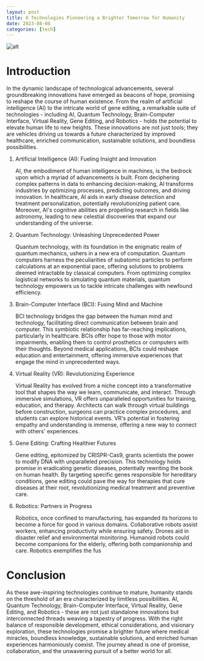 ```yaml
---
layout: post
title: 6 Technologies Pioneering a Brighter Tomorrow for Humanity 
date: 2023-08-08
categories: [tech]
---
```



![alt](https://picsum.photos/seed/6-Technologies-Pioneering-a-Brighter-Tomorrow-for-Humanity/800/300)

# Introduction

In the dynamic landscape of technological advancements, several groundbreaking innovations have emerged as beacons of hope, promising to reshape the course of human existence. From the realm of artificial intelligence (AI) to the intricate world of gene editing, a remarkable suite of technologies - including AI, Quantum Technology, Brain-Computer Interface, Virtual Reality, Gene Editing, and Robotics - holds the potential to elevate human life to new heights. These innovations are not just tools; they are vehicles driving us towards a future characterized by improved healthcare, enriched communication, sustainable solutions, and boundless possibilities.

1. Artificial Intelligence (AI): Fueling Insight and Innovation

    AI, the embodiment of human intelligence in machines, is the bedrock upon which a myriad of advancements is built. From deciphering complex patterns in data to enhancing decision-making, AI transforms industries by optimizing processes, predicting outcomes, and driving innovation. In healthcare, AI aids in early disease detection and treatment personalization, potentially revolutionizing patient care. Moreover, AI's cognitive abilities are propelling research in fields like astronomy, leading to new celestial discoveries that expand our understanding of the universe.

2. Quantum Technology: Unleashing Unprecedented Power

    Quantum technology, with its foundation in the enigmatic realm of quantum mechanics, ushers in a new era of computation. Quantum computers harness the peculiarities of subatomic particles to perform calculations at an exponential pace, offering solutions to problems deemed intractable by classical computers. From optimizing complex logistical networks to simulating quantum materials, quantum technology empowers us to tackle intricate challenges with newfound efficiency.

3. Brain-Computer Interface (BCI): Fusing Mind and Machine

    BCI technology bridges the gap between the human mind and technology, facilitating direct communication between brain and computer. This symbiotic relationship has far-reaching implications, particularly in healthcare. BCIs offer hope to those with motor impairments, enabling them to control prosthetics or computers with their thoughts. Beyond medical applications, BCIs could reshape education and entertainment, offering immersive experiences that engage the mind in unprecedented ways.

4. Virtual Reality (VR): Revolutionizing Experience

    Virtual Reality has evolved from a niche concept into a transformative tool that shapes the way we learn, communicate, and interact. Through immersive simulations, VR offers unparalleled opportunities for training, education, and therapy. Architects can walk through virtual buildings before construction, surgeons can practice complex procedures, and students can explore historical events. VR's potential in fostering empathy and understanding is immense, offering a new way to connect with others' experiences.

5. Gene Editing: Crafting Healthier Futures

    Gene editing, epitomized by CRISPR-Cas9, grants scientists the power to modify DNA with unparalleled precision. This technology holds promise in eradicating genetic diseases, potentially rewriting the book on human health. By targeting specific genes responsible for hereditary conditions, gene editing could pave the way for therapies that cure diseases at their root, revolutionizing medical treatment and preventive care.

6. Robotics: Partners in Progress

    Robotics, once confined to manufacturing, has expanded its horizons to become a force for good in various domains. Collaborative robots assist workers, enhancing productivity while ensuring safety. Drones aid in disaster relief and environmental monitoring. Humanoid robots could become companions for the elderly, offering both companionship and care. Robotics exemplifies the fus

# Conclusion

As these awe-inspiring technologies continue to mature, humanity stands on the threshold of an era characterized by limitless possibilities. AI, Quantum Technology, Brain-Computer Interface, Virtual Reality, Gene Editing, and Robotics - these are not just standalone innovations but interconnected threads weaving a tapestry of progress. With the right balance of responsible development, ethical considerations, and visionary exploration, these technologies promise a brighter future where medical miracles, boundless knowledge, sustainable solutions, and enriched human experiences harmoniously coexist. The journey ahead is one of promise, collaboration, and the unwavering pursuit of a better world for all.